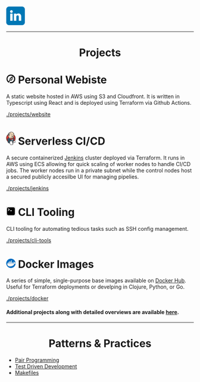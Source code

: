[<img width="50" src="./projects/website/speerportfolio/src/content/linkedin_logo.svg" alt="LinkedIn"/>]("https://www.linkedin.com/in/kyle-d-speer")

***
<h1 align="center">Projects</h1>

#  [<img width="25" src="./projects/website/speerportfolio/public/spear_logo512.png" alt="Speer logo">](https://speerportfolio.com) Personal Webiste
A static website hosted in AWS using S3 and Cloudfront. It is written in Typescript using React and is deployed using Terraform via Github Actions.

[./projects/website](https://github.com/kspeer825/portfolio/tree/main/projects/website#personal-website)

# [<img width="25" src="./projects/jenkins/jenkins_logo.png" alt="Jenkins logo">](https://www.jenkins.io/) Serverless CI/CD
A secure containerized [Jenkins](https://www.jenkins.io/) cluster deployed via Terraform. It runs in AWS using ECS allowing for quick scaling of worker nodes to handle CI/CD jobs. The worker nodes run in a private subnet while the control nodes host a secured publicly accesilbe UI for managing pipelies.

[./projects/jenkins](https://github.com/kspeer825/portfolio/tree/main/projects/jenkins#a-jenkins-cluster-in-ecs)

# [<img width="25" src="./projects/cli-tools/cli_logo.jpg" alt="Terminal">](https://github.com/kspeer825/portfolio/tree/main/projects/cli-tools/updatessh/#updatessh) CLI Tooling
CLI tooling for automating tedious tasks such as SSH config management.

[./projects/cli-tools](https://github.com/kspeer825/portfolio/tree/main/projects/cli-tools/updatessh#updatessh)

# [<img width="25" src="./projects/docker/docker_logo.png" alt="docker logo">](https://hub.docker.com/u/kspeer825) Docker Images
A series of simple, single-purpose base images available on [Docker Hub](https://hub.docker.com/u/kspeer825). Useful for Terraform deployments or develping in Clojure, Python, or Go.

[./projects/docker](https://github.com/kspeer825/portfolio/tree/main/projects/#cli-tooling)


#### Additional projects along with detailed overviews are available [here](https://github.com/kspeer825/portfolio/tree/main/projects/#projects).

***
<h1 align="center">Patterns & Practices</h1>

 - [Pair Programming](https://github.com/kspeer825/portfolio/tree/main/practices/#pair-programming)
 - [Test Driven Development](https://github.com/kspeer825/portfolio/tree/main/practices/#test-driven-development)
 - [Makefiles](https://github.com/kspeer825/portfolio/tree/main/practices/#using-a-makefile)

